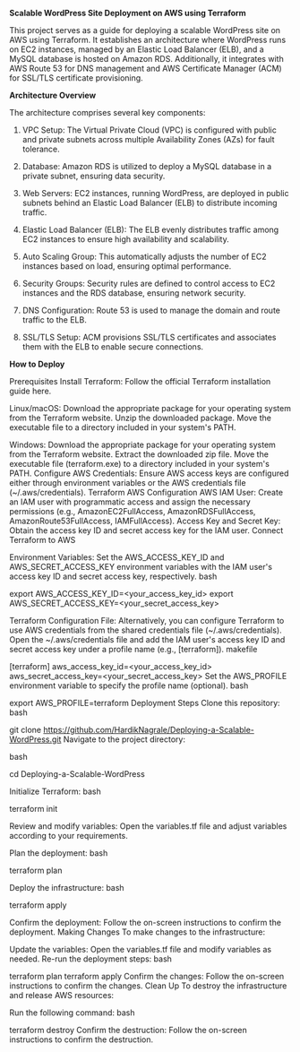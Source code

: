**Scalable WordPress Site Deployment on AWS using Terraform**

This project serves as a guide for deploying a scalable WordPress site on AWS using Terraform. It establishes an architecture where WordPress runs on EC2 instances, managed by an Elastic Load Balancer (ELB), and a MySQL database is hosted on Amazon RDS. Additionally, it integrates with AWS Route 53 for DNS management and AWS Certificate Manager (ACM) for SSL/TLS certificate provisioning.

**Architecture Overview**

The architecture comprises several key components:

1. VPC Setup: The Virtual Private Cloud (VPC) is configured with public and private subnets across multiple Availability Zones (AZs) for fault tolerance.

2. Database: Amazon RDS is utilized to deploy a MySQL database in a private subnet, ensuring data security.

3. Web Servers: EC2 instances, running WordPress, are deployed in public subnets behind an Elastic Load Balancer (ELB) to distribute incoming traffic.

4. Elastic Load Balancer (ELB): The ELB evenly distributes traffic among EC2 instances to ensure high availability and scalability.

5. Auto Scaling Group: This automatically adjusts the number of EC2 instances based on load, ensuring optimal performance.

6. Security Groups: Security rules are defined to control access to EC2 instances and the RDS database, ensuring network security.

7. DNS Configuration: Route 53 is used to manage the domain and route traffic to the ELB.

8. SSL/TLS Setup: ACM provisions SSL/TLS certificates and associates them with the ELB to enable secure connections.

**How to Deploy**

Prerequisites
Install Terraform: Follow the official Terraform installation guide here.

Linux/macOS:
Download the appropriate package for your operating system from the Terraform website.
Unzip the downloaded package.
Move the executable file to a directory included in your system's PATH.

Windows:
Download the appropriate package for your operating system from the Terraform website.
Extract the downloaded zip file.
Move the executable file (terraform.exe) to a directory included in your system's PATH.
Configure AWS Credentials: Ensure AWS access keys are configured either through environment variables or the AWS credentials file (~/.aws/credentials).
Terraform AWS Configuration
AWS IAM User: Create an IAM user with programmatic access and assign the necessary permissions (e.g., AmazonEC2FullAccess, AmazonRDSFullAccess, AmazonRoute53FullAccess, IAMFullAccess).
Access Key and Secret Key: Obtain the access key ID and secret access key for the IAM user.
Connect Terraform to AWS

Environment Variables:
Set the AWS_ACCESS_KEY_ID and AWS_SECRET_ACCESS_KEY environment variables with the IAM user's access key ID and secret access key, respectively.
bash

export AWS_ACCESS_KEY_ID=<your_access_key_id>
export AWS_SECRET_ACCESS_KEY=<your_secret_access_key>

Terraform Configuration File:
Alternatively, you can configure Terraform to use AWS credentials from the shared credentials file (~/.aws/credentials).
Open the ~/.aws/credentials file and add the IAM user's access key ID and secret access key under a profile name (e.g., [terraform]).
makefile

[terraform]
aws_access_key_id=<your_access_key_id>
aws_secret_access_key=<your_secret_access_key>
Set the AWS_PROFILE environment variable to specify the profile name (optional).
bash

export AWS_PROFILE=terraform
Deployment Steps
Clone this repository:
bash

git clone https://github.com/HardikNagrale/Deploying-a-Scalable-WordPress.git
Navigate to the project directory:

bash

cd Deploying-a-Scalable-WordPress


Initialize Terraform:
bash

terraform init

Review and modify variables: Open the variables.tf file and adjust variables according to your requirements.

Plan the deployment:
bash

terraform plan

Deploy the infrastructure:
bash

terraform apply

Confirm the deployment: Follow the on-screen instructions to confirm the deployment.
Making Changes
To make changes to the infrastructure:

Update the variables: 
Open the variables.tf file and modify variables as needed.
Re-run the deployment steps:
bash

terraform plan
terraform apply
Confirm the changes: Follow the on-screen instructions to confirm the changes.
Clean Up
To destroy the infrastructure and release AWS resources:

Run the following command:
bash

terraform destroy
Confirm the destruction: Follow the on-screen instructions to confirm the destruction.
